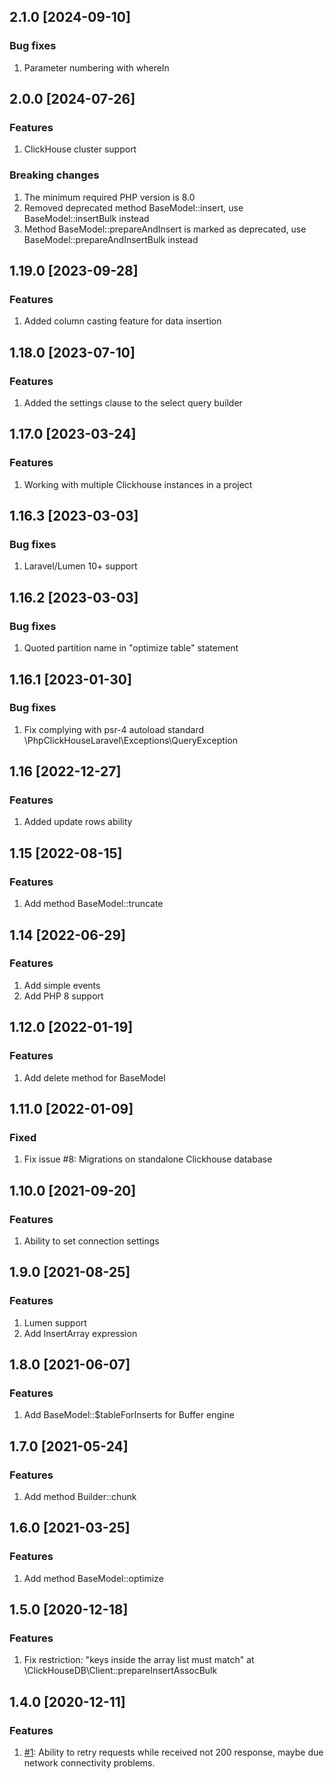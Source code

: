 ## 2.1.0 [2024-09-10]

### Bug fixes
1. Parameter numbering with whereIn

## 2.0.0 [2024-07-26]

### Features
1. ClickHouse cluster support

### Breaking changes
1. The minimum required PHP version is 8.0
2. Removed deprecated method BaseModel::insert, use BaseModel::insertBulk instead
3. Method BaseModel::prepareAndInsert is marked as deprecated, use BaseModel::prepareAndInsertBulk instead

## 1.19.0 [2023-09-28]

### Features
1. Added column casting feature for data insertion

## 1.18.0 [2023-07-10]

### Features
1. Added the settings clause to the select query builder

## 1.17.0 [2023-03-24]

### Features
1. Working with multiple Clickhouse instances in a project

## 1.16.3 [2023-03-03]

### Bug fixes
1. Laravel/Lumen 10+ support

## 1.16.2 [2023-03-03]

### Bug fixes
1. Quoted partition name in "optimize table" statement

## 1.16.1 [2023-01-30]

### Bug fixes
1. Fix complying with psr-4 autoload standard \PhpClickHouseLaravel\Exceptions\QueryException

## 1.16 [2022-12-27]

### Features
1. Added update rows ability

## 1.15 [2022-08-15]

### Features
1. Add method BaseModel::truncate

## 1.14 [2022-06-29]

### Features
1. Add simple events
1. Add PHP 8 support

## 1.12.0 [2022-01-19]

### Features
1. Add delete method for BaseModel

## 1.11.0 [2022-01-09]

### Fixed
1. Fix issue #8: Migrations on standalone Clickhouse database

## 1.10.0 [2021-09-20]

### Features
1. Ability to set connection settings

## 1.9.0 [2021-08-25]

### Features
1. Lumen support
1. Add InsertArray expression

## 1.8.0 [2021-06-07]

### Features
1. Add BaseModel::$tableForInserts for Buffer engine

## 1.7.0 [2021-05-24]

### Features
1. Add method Builder::chunk

## 1.6.0 [2021-03-25]

### Features
1. Add method BaseModel::optimize

## 1.5.0 [2020-12-18]

### Features
1. Fix restriction: "keys inside the array list must match" at \ClickHouseDB\Client::prepareInsertAssocBulk

## 1.4.0 [2020-12-11]

### Features
1. [#1](https://github.com/glushkovds/phpclickhouse-laravel/pull/1):  Ability to retry requests while received not 200 response, maybe due network connectivity problems.
